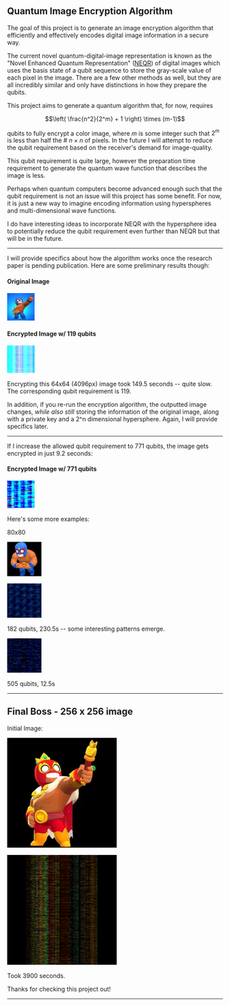 ## Quantum Image Encryption Algorithm 

The goal of this project is to generate an image encryption algorithm that
efficiently and effectively encodes digital image information in a secure way. 

The current novel quantum-digital-image representation is known as the "Novel
Enhanced Quantum Representation"
([NEQR](https://link.springer.com/article/10.1007/s11128-013-0567-z_)) of digital images which uses the basis state of a qubit sequence to store the gray-scale value of each pixel in the image. There are a few other methods as well, but they are all incredibly similar and only have distinctions in how they prepare the qubits.

This project aims to generate a quantum algorithm that, for now, requires 

$$\left( \frac{n^2}{2^m}  + 1 \right) \times (m-1)$$ 

qubits to fully encrypt a color image, where $m$ is some integer such that $2^m$ is less than half the # $n\times n$ of pixels. In the future I will attempt
to reduce the qubit requirement based on the receiver's demand for
image-quality.

This qubit requirement is quite large, however the preparation time requirement
to generate the quantum wave function that describes the image is less. 

Perhaps when quantum computers become advanced enough such that the qubit
requirement is not an issue will this project has some benefit. For now, it is
just a new way to imagine encoding information using hyperspheres and multi-dimensional wave functions.

I do have interesting ideas to incorporate NEQR with the hypersphere idea to
potentially reduce the qubit requirement even further than NEQR but that will
be in the future.

---

I will provide specifics about how the algorithm works once the research paper is pending publication. 
Here are some preliminary results though: 

#### Original Image

![](images/el_primo_square.jpg)

#### Encrypted Image w/ 119 qubits

![](images/el_primo_encrypted_8.png)

Encrypting this 64x64 (4096px) image took 149.5 seconds -- quite slow. The
corresponding qubit requirement is 119.

In addition, if you re-run the encryption algorithm, the outputted image
changes, *while also still* storing the information of the original image,
along with a private key and a 2^n dimensional hypersphere. Again, I will
provide specifics later.

---

If I increase the allowed qubit requirement to 771 qubits, the image gets
encrypted in just 9.2 seconds: 

#### Encrypted Image w/ 771 qubits

![](images/el_primo_encrypted_4.png)

Here's some more examples: 

80x80

![](images/el_primo_2_square.png)


![](images/el_primo_2_square_encrypted_8.png)

182 qubits, 230.5s -- some interesting patterns emerge. 

![](images/el_primo_2_square_encrypted_6.png)

505 qubits, 12.5s

---

## Final Boss - 256 x 256 image

Initial Image:

![](images/el_primo_skin.png)

![](images/el_primo_skin_encrypted_8.png)

Took 3900 seconds.


Thanks for checking this project out! 

---




